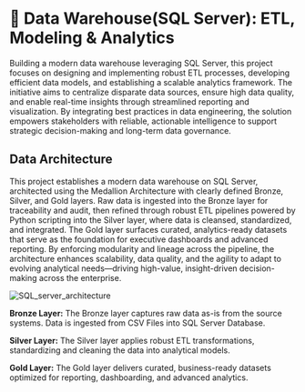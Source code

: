 # 🚀 Data Warehouse(SQL Server): ETL, Modeling & Analytics
Building a modern data warehouse leveraging SQL Server, this project focuses on designing and implementing robust ETL processes, developing efficient data models, and establishing a scalable analytics framework. The initiative aims to centralize disparate data sources, ensure high data quality, and enable real-time insights through streamlined reporting and visualization. By integrating best practices in data engineering, the solution empowers stakeholders with reliable, actionable intelligence to support strategic decision-making and long-term data governance.

## Data Architecture
This project establishes a modern data warehouse on SQL Server, architected using the Medallion Architecture with clearly defined Bronze, Silver, and Gold layers. Raw data is ingested into the Bronze layer for traceability and audit, then refined through robust ETL pipelines powered by Python scripting into the Silver layer, where data is cleansed, standardized, and integrated. The Gold layer surfaces curated, analytics-ready datasets that serve as the foundation for executive dashboards and advanced reporting. By enforcing modularity and lineage across the pipeline, the architecture enhances scalability, data quality, and the agility to adapt to evolving analytical needs—driving high-value, insight-driven decision-making across the enterprise.


![SQL_server_architecture](https://github.com/user-attachments/assets/7a732b84-68b9-49f3-86a9-5e40d43e014a)



**Bronze Layer:** The Bronze layer captures raw data as-is from the source systems. Data is ingested from CSV Files into SQL Server Database.

**Silver Layer:** The Silver layer applies robust ETL transformations, standardizing and cleaning the data into analytical models.

**Gold Layer:** The Gold layer delivers curated, business-ready datasets optimized for reporting, dashboarding, and advanced analytics.



